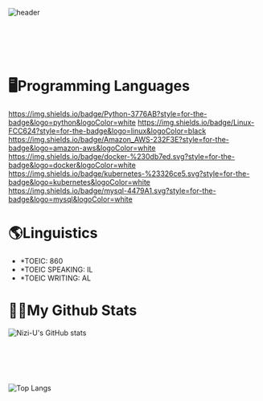 ![header](https://capsule-render.vercel.app/api?type=venom&color=random&height=400&section=header&text=안녕하세요.&fontSize=90)   
&nbsp;

&nbsp;

&nbsp;


# 🖥️Programming Languages
https://img.shields.io/badge/Python-3776AB?style=for-the-badge&logo=python&logoColor=white
https://img.shields.io/badge/Linux-FCC624?style=for-the-badge&logo=linux&logoColor=black
https://img.shields.io/badge/Amazon_AWS-232F3E?style=for-the-badge&logo=amazon-aws&logoColor=white
https://img.shields.io/badge/docker-%230db7ed.svg?style=for-the-badge&logo=docker&logoColor=white
https://img.shields.io/badge/kubernetes-%23326ce5.svg?style=for-the-badge&logo=kubernetes&logoColor=white
https://img.shields.io/badge/mysql-4479A1.svg?style=for-the-badge&logo=mysql&logoColor=white


# 🌎Linguistics
- *TOEIC: 860
- *TOEIC SPEAKING: IL
- *TOEIC WRITING: AL
 
# 🧑‍💻My Github Stats


![Nizi-U's GitHub stats](https://github-readme-stats.vercel.app/api?username=Nizi-U&show_icons=true&theme=radical)    
&nbsp;

&nbsp;

&nbsp;


![Top Langs](https://github-readme-stats.vercel.app/api/top-langs/?username=Nizi-U&layout=compact)    















<!--
**Nizi-U/Nizi-U** is a ✨ _special_ ✨ repository because its `README.md` (this file) appears on your GitHub profile.

Here are some ideas to get you started:

- 🔭 I’m currently working on ...
- 🌱 I’m currently learning ...
- 👯 I’m looking to collaborate on ...
- 🤔 I’m looking for help with ...
- 💬 Ask me about ...
- 📫 How to reach me: ...
- 😄 Pronouns: ...
- ⚡ Fun fact: ...
-->
